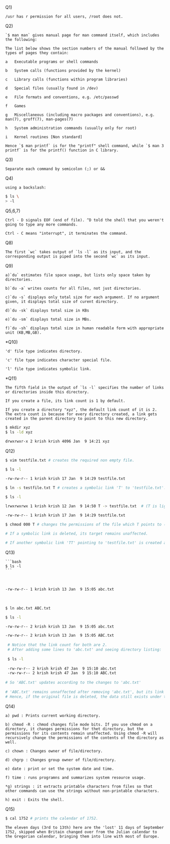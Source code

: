 <p>

Q1) 

    /usr has r permission for all users, /root does not.

Q2) 

    `$ man man` gives manual page for man command itself, which includes the following:
    
    The list below shows the section numbers of the manual followed by the types of pages they contain:
    
    a   Executable programs or shell commands
    
    b   System calls (functions provided by the kernel)
    
    c   Library calls (functions within program libraries)
    
    d   Special files (usually found in /dev)
    
    e   File formats and conventions, e.g. /etc/passwd
    
    f   Games
    
    g   Miscellaneous (including macro packages and conventions), e.g. man(7), groff(7), man-pages(7)
    
    h   System administration commands (usually only for root)
    
    i   Kernel routines [Non standard]
    
    Hence `$ man printf` is for the "printf" shell command, while `$ man 3 printf` is for the printf() function in C library.

Q3)

    Separate each command by semicolon (;) or &&

Q4) 

    using a backslash:

``` bash
$ ls \
> -l
```



Q5,6,7) 

    Ctrl - D signals EOF (end of file). ^D told the shell that you weren't going to type any more commands.
      
    Ctrl - C means "interrupt", it terminates the command.

Q8) 

    The first `wc` takes output of `ls -l` as its input, and the corresponding output is piped into the second `wc` as its input.

Q9) 
    
    a)`du` estimates file space usage, but lists only space taken by directories.
      
    b)`du -a` writes counts for all files, not just directories.
       
    c)`du -s` displays only total size for each argument. If no argument given, it displays total size of curent directory.
      
    d)`du -sk` displays total size in KBs
      
    e)`du -sm` displays total size in MBs.
      
    f)`du -sh` displays total size in human readable form with appropriate unit (KB,MB,GB).

*Q10) 

    'd' file type indicates directory.
    
    'c' file type indicates character special file.
    
    'l' file type indicates symbolic link.

*Q11) 

    The fifth field in the output of `ls -l` specifies the number of links or directories inside this directory.
    
    If you create a file, its link count is 1 by default.
    
    If you create a directory "xyz", the default link count of it is 2. The extra count is because for every directory created, a link gets created in the parent directory to point to this new directory.

```bash
$ mkdir xyz
$ ls -ld xyz
 
drwxrwxr-x 2 krish krish 4096 Jan  9 14:21 xyz
```



Q12) 

```bash
$ vim testfile.txt # creates the required non empty file.

$ ls -l

-rw-rw-r-- 1 krish krish 17 Jan  9 14:29 testfile.txt

$ ln -s testfile.txt T # creates a symbolic link 'T' to 'testfile.txt'.
```

  

```bash
$ ls -l

lrwxrwxrwx 1 krish krish 12 Jan  9 14:50 T -> testfile.txt  # (T is light blue color here)
  
-rw-rw-r-- 1 krish krish 17 Jan  9 14:29 testfile.txt

$ chmod 000 T # changes the permissions of the file which T points to (testfile.txt).

# If a symbolic link is deleted, its target remains unaffected.

# If another symbolic link 'TT' pointing to 'testfile.txt' is created and 'testfile.txt' is removed, then the symlink is not updated or deleted, and points to the old,non-existing location.
```

Q13) 

    ```bash
    $ ls -l
    ```

​    

```bash
-rw-rw-r-- 1 krish krish 13 Jan  9 15:05 abc.txt
```


​    
```bash
$ ln abc.txt ABC.txt

$ ls -l

-rw-rw-r-- 2 krish krish 13 Jan  9 15:05 abc.txt

-rw-rw-r-- 2 krish krish 13 Jan  9 15:05 ABC.txt
 
 # Notice that the link count for both are 2.
 # After adding some lines to 'abc.txt' and seeing directory listing:
 
 $ ls -l
 
 -rw-rw-r-- 2 krish krish 47 Jan  9 15:10 abc.txt
 -rw-rw-r-- 2 krish krish 47 Jan  9 15:10 ABC.txt
 
# So 'ABC.txt' updates according to the changes to 'abc.txt'
 
# 'ABC.txt' remains unnaffected after removing 'abc.txt', but its link count now becomes 1.
# Hence, if the original file is deleted, the data still exists under the secondary hard link.
```

Q14)

    a) pwd : Prints current working directory.
     
    b) chmod -R : chmod changes file mode bits. If you use chmod on a directory, it changes permissions for thet directory, but the permissions for its contents remain unaffected. Using chmod -R will recursively change the permissions of the contents of the directory as well.
    
    c) chown : Changes owner of file/directory.
    
    d) chgrp : Changes group owner of file/directory.
    
    e) date : print or set the system date and time.
    
    f) time : runs programns and summarizes system resource usage.
    
    *g) strings : it extracts printable characters from files so that other commands can use the strings without non-printable characters.
    
    h) exit : Exits the shell.

Q15) 

```bash
$ cal 1752 # prints the calendar of 1752.
```
```
The eleven days (3rd to 13th) here are the 'lost' 11 days of September 1752, skipped when Britain changed over from the Julian calendar to the Gregorian calendar, bringing them into line with most of Europe.
```

